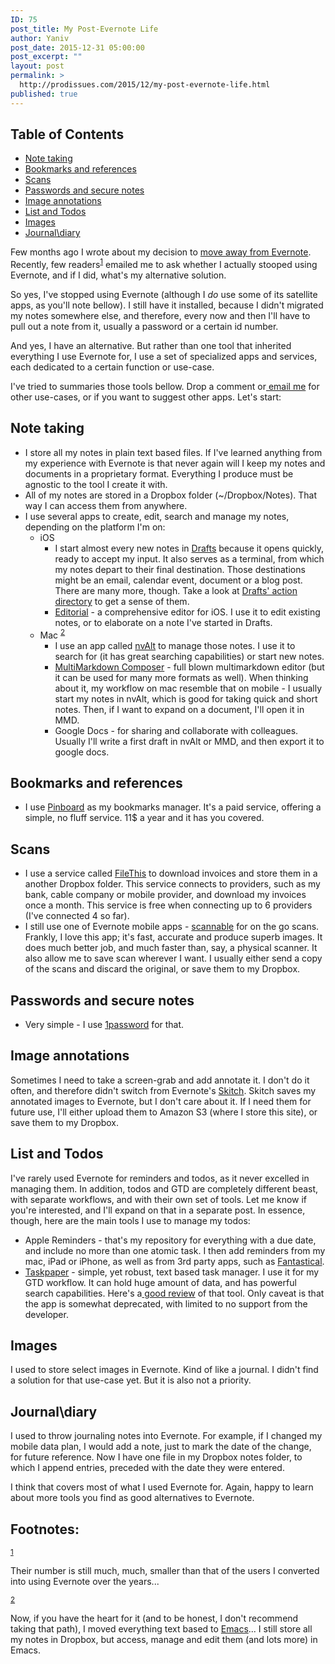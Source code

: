 ```yaml
---
ID: 75
post_title: My Post-Evernote Life
author: Yaniv
post_date: 2015-12-31 05:00:00
post_excerpt: ""
layout: post
permalink: >
  http://prodissues.com/2015/12/my-post-evernote-life.html
published: true
---
```

<div id="table-of-contents">
<h2>Table of Contents</h2>
<div id="text-table-of-contents">
<ul>
	<li><a href="#orgheadline1">Note taking</a></li>
	<li><a href="#orgheadline2">Bookmarks and references</a></li>
	<li><a href="#orgheadline3">Scans</a></li>
	<li><a href="#orgheadline4">Passwords and secure notes</a></li>
	<li><a href="#orgheadline5">Image annotations</a></li>
	<li><a href="#orgheadline6">List and Todos</a></li>
	<li><a href="#orgheadline7">Images</a></li>
	<li><a href="#orgheadline8">Journal\diary</a></li>
</ul>
</div>
</div>
Few months ago I wrote about my decision to <a href="http://prodissues.com/2015/06/why-i-decided-to-move-away-from-evernote.html">move away from Evernote</a>. Recently, few readers<sup><a id="fnr.1" class="footref" href="#fn.1">1</a></sup> emailed me to ask whether I actually stooped using Evernote, and if I did, what's my alternative solution.

<!--more-->

So yes, I've stopped using Evernote (although I <i>do</i> use some of its satellite apps, as you'll note bellow). I still have it installed, because I didn't migrated my notes somewhere else, and therefore, every now and then I'll have to pull out a note from it, usually a password or a certain id number.

And yes, I have an alternative. But rather than one tool that inherited everything I use Evernote for, I use a set of specialized apps and services, each dedicated to a certain function or use-case.

I've tried to summaries those tools bellow. Drop a comment or<a href="mailto:yanivdll@gmail.com"> email me</a> for other use-cases, or if you want to suggest other apps. Let's start:
<div id="outline-container-orgheadline1" class="outline-2">
<h2 id="orgheadline1">Note taking</h2>
<div id="text-orgheadline1" class="outline-text-2">
<ul class="org-ul">
	<li>I store all my notes in plain text based files. If I've learned anything from my experience with Evernote is that never again will I keep my notes and documents in a proprietary format. Everything I produce must be agnostic to the tool I create it with.</li>
	<li>All of my notes are stored in a Dropbox folder (~/Dropbox/Notes). That way I can access them from anywhere.</li>
	<li>I use several apps to create, edit, search and manage my notes, depending on the platform I'm on:
<ul class="org-ul">
	<li>iOS
<ul class="org-ul">
	<li>I start almost every new notes in <a href="http://agiletortoise.com/drafts/">Drafts</a> because it opens quickly, ready to accept my input. It also serves as a terminal, from which my notes depart to their final destination. Those destinations might be an email, calendar event, document or a blog post. There are many more, though. Take a look at <a href="http://drafts4-actions.agiletortoise.com/">Drafts' action directory</a> to get a sense of them.</li>
	<li><a href="http://omz-software.com/editorial/">Editorial</a> - a comprehensive editor for iOS. I use it to edit existing notes, or to elaborate on a note I've started in Drafts.</li>
</ul>
</li>
	<li>Mac <sup><a id="fnr.2" class="footref" href="#fn.2">2</a></sup>
<ul class="org-ul">
	<li>I use an app called <a href="http://brettterpstra.com/projects/nvalt/">nvAlt</a> to manage those notes. I use it to search for (it has great searching capabilities) or start new notes.</li>
	<li><a href="http://multimarkdown.com/">MultiMarkdown Composer</a> - full blown multimarkdown editor (but it can be used for many more formats as well). When thinking about it, my workflow on mac resemble that on mobile - I usually start my notes in nvAlt, which is good for taking quick and short notes. Then, if I want to expand on a document, I'll open it in MMD.</li>
	<li>Google Docs - for sharing and collaborate with colleagues. Usually I'll write a first draft in nvAlt or MMD, and then export it to google docs.</li>
</ul>
</li>
</ul>
</li>
</ul>
</div>
</div>
<div id="outline-container-orgheadline2" class="outline-2">
<h2 id="orgheadline2">Bookmarks and references</h2>
<div id="text-orgheadline2" class="outline-text-2">
<ul class="org-ul">
	<li>I use <a href="https://pinboard.in/u:yanivdll">Pinboard</a> as my bookmarks manager. It's a paid service, offering a simple, no fluff service. 11$ a year and it has you covered.</li>
</ul>
</div>
</div>
<div id="outline-container-orgheadline3" class="outline-2">
<h2 id="orgheadline3">Scans</h2>
<div id="text-orgheadline3" class="outline-text-2">
<ul class="org-ul">
	<li>I use a service called <a href="https://filethis.com/">FileThis</a> to download invoices and store them in a another Dropbox folder. This service connects to providers, such as my bank, cable company or mobile provider, and download my invoices once a month. This service is free when connecting up to 6 providers (I've connected 4 so far).</li>
	<li>I still use one of Evernote mobile apps - <a href="https://evernote.com/products/scannable/">scannable</a> for on the go scans. Frankly, I love this app; it's fast, accurate and produce superb images. It does much better job, and much faster than, say, a physical scanner. It also allow me to save scan wherever I want. I usually either send a copy of the scans and discard the original, or save them to my Dropbox.</li>
</ul>
</div>
</div>
<div id="outline-container-orgheadline4" class="outline-2">
<h2 id="orgheadline4">Passwords and secure notes</h2>
<div id="text-orgheadline4" class="outline-text-2">
<ul class="org-ul">
	<li>Very simple - I use <a href="https://agilebits.com/onepassword">1password</a> for that.</li>
</ul>
</div>
</div>
<div id="outline-container-orgheadline5" class="outline-2">
<h2 id="orgheadline5">Image annotations</h2>
<div id="text-orgheadline5" class="outline-text-2">

Sometimes I need to take a screen-grab and add annotate it. I don't do it often, and therefore didn't switch from Evernote's <a href="https://evernote.com/skitch/">Skitch</a>. Skitch saves my annotated images to Evernote, but I don't care about it. If I need them for future use, I'll either upload them to Amazon S3 (where I store this site), or save them to my Dropbox.

</div>
</div>
<div id="outline-container-orgheadline6" class="outline-2">
<h2 id="orgheadline6">List and Todos</h2>
<div id="text-orgheadline6" class="outline-text-2">

I've rarely used Evernote for reminders and todos, as it never excelled in managing them. In addition, todos and GTD are completely different beast, with separate workflows, and with their own set of tools. Let me know if you're interested, and I'll expand on that in a separate post. In essence, though, here are the main tools I use to manage my todos:
<ul class="org-ul">
	<li>Apple Reminders - that's my repository for everything with a due date, and include no more than one atomic task. I then add reminders from my mac, iPad or iPhone, as well as from 3rd party apps, such as <a href="https://flexibits.com/fantastical">Fantastical</a>.</li>
	<li><a href="http://www.hogbaysoftware.com/products/taskpaper">Taskpaper</a> - simple, yet robust, text based task manager. I use it for my GTD workflow. It can hold huge amount of data, and has powerful search capabilities. Here's a<a href="http://www.macdrifter.com/2014/02/the-taskpaper-rd-notebook.html"> good review</a> of that tool. Only caveat is that the app is somewhat deprecated, with limited to no support from the developer.</li>
</ul>
</div>
</div>
<div id="outline-container-orgheadline7" class="outline-2">
<h2 id="orgheadline7">Images</h2>
<div id="text-orgheadline7" class="outline-text-2">

I used to store select images in Evernote. Kind of like a journal. I didn't find a solution for that use-case yet. But it is also not a priority.

</div>
</div>
<div id="outline-container-orgheadline8" class="outline-2">
<h2 id="orgheadline8">Journal\diary</h2>
<div id="text-orgheadline8" class="outline-text-2">

I used to throw journaling notes into Evernote. For example, if I changed my mobile data plan, I would add a note, just to mark the date of the change, for future reference. Now I have one file in my Dropbox notes folder, to which I append entries, preceded with the date they were entered.

I think that covers most of what I used Evernote for. Again, happy to learn about more tools you find as good alternatives to Evernote.

</div>
</div>
<div id="footnotes">
<h2 class="footnotes">Footnotes:</h2>
<div id="text-footnotes">
<div class="footdef"><sup><a id="fn.1" class="footnum" href="#fnr.1">1</a></sup>
<div class="footpara">
<p class="footpara">Their number is still much, much, smaller than that of the users I converted into using Evernote over the years...</p>

</div>
</div>
<div class="footdef"><sup><a id="fn.2" class="footnum" href="#fnr.2">2</a></sup>
<div class="footpara">
<p class="footpara">Now, if you have the heart for it (and to be honest, I don't recommend taking that path), I moved everything text based to <a href="https://www.gnu.org/software/emacs/">Emacs</a>... I still store all my notes in Dropbox, but access, manage and edit them (and lots more) in Emacs.</p>

</div>
</div>
</div>
</div>
